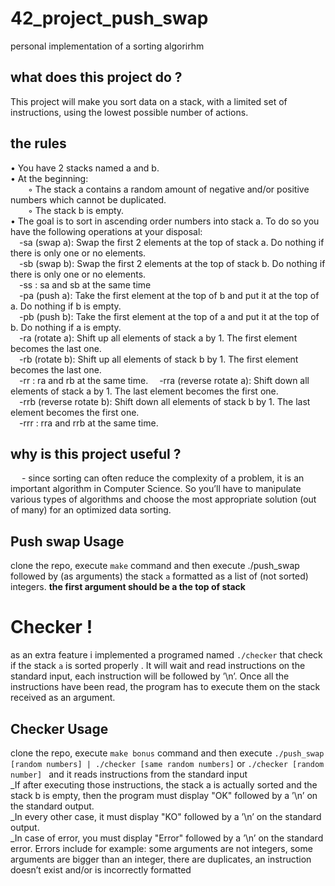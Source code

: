 # 42_project_push_swap
personal implementation of a sorting algorirhm
## what does this project do ?
This project will make you sort data on a stack, with a limited set of instructions, using
the lowest possible number of actions. 
## the rules 
• You have 2 stacks named a and b.<br/>
• At the beginning:<br/>
&emsp;&emsp;◦ The stack a contains a random amount of negative and/or positive numbers
which cannot be duplicated.<br/>
&emsp;&emsp;◦ The stack b is empty.<br/>
• The goal is to sort in ascending order numbers into stack a. To do so you have the
following operations at your disposal:<br/>
&emsp;-sa (swap a): Swap the first 2 elements at the top of stack a.
Do nothing if there is only one or no elements.<br/>
&emsp;-sb (swap b): Swap the first 2 elements at the top of stack b.
Do nothing if there is only one or no elements.<br/>
&emsp;-ss : sa and sb at the same time<br/>
&emsp;-pa (push a): Take the first element at the top of b and put it at the top of a.
Do nothing if b is empty.<br/>
&emsp;-pb (push b): Take the first element at the top of a and put it at the top of b.
Do nothing if a is empty.<br/>
&emsp;-ra (rotate a): Shift up all elements of stack a by 1.
The first element becomes the last one.<br/>
&emsp;-rb (rotate b): Shift up all elements of stack b by 1.
The first element becomes the last one.<br/>
&emsp;-rr : ra and rb at the same time.
&emsp;-rra (reverse rotate a): Shift down all elements of stack a by 1.
The last element becomes the first one.<br/>
&emsp;-rrb (reverse rotate b): Shift down all elements of stack b by 1.
The last element becomes the first one.<br/>
&emsp;-rrr : rra and rrb at the same time.<br/>

## why is this project useful ?
&emsp; - since sorting can often reduce the complexity of a problem, it is an important algorithm in Computer Science. So you’ll have to manipulate various
types of algorithms and choose the most appropriate solution (out of many) for an optimized data sorting.

## Push swap Usage
clone the repo, execute ```make``` command and then execute ./push_swap followed by (as arguments) the stack ```a``` formatted as a list of (not sorted) integers.
**the first argument should be a the top of stack**

# Checker !
as an extra feature i implemented a programed named ```./checker``` that check if the stack ```a``` is sorted properly .
It will wait and read instructions on the standard input, each instruction will
be followed by ’\n’. Once all the instructions have been read, the program has to
execute them on the stack received as an argument.
## Checker Usage
clone the repo, execute ```make bonus``` command and then execute ```./push_swap [random numbers] | ./checker [same random numbers]``` 
or ```./checker [random number] ``` and it reads instructions from the standard input <br/>
_If after executing those instructions, the stack a is actually sorted and the stack b
is empty, then the program must display "OK" followed by a ’\n’ on the standard
output.<br/>
_In every other case, it must display "KO" followed by a ’\n’ on the standard output.<br/>
_In case of error, you must display "Error" followed by a ’\n’ on the standard error. Errors include for example: some arguments are not integers, some arguments
are bigger than an integer, there are duplicates, an instruction doesn’t exist and/or
is incorrectly formatted
